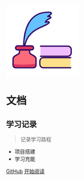![logo](_media/logo.png)

# 文档

## 学习记录

> 记录学习路程

- 项目搭建
- 学习充能

[GitHub](<https://github.com/ying010/note>)
[开始阅读](README.md)